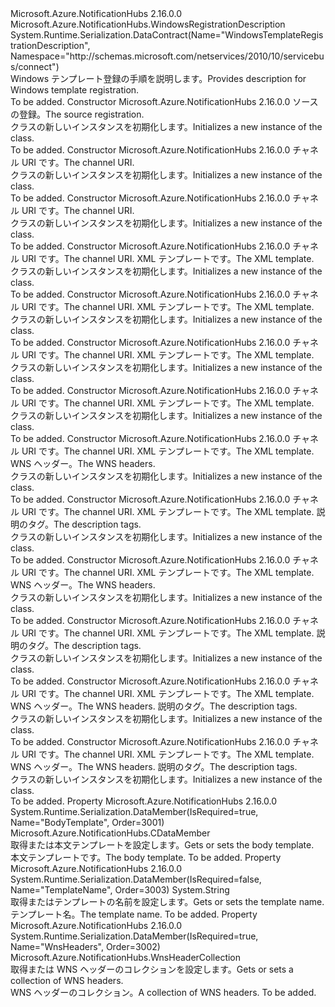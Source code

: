 <Type Name="WindowsTemplateRegistrationDescription" FullName="Microsoft.Azure.NotificationHubs.WindowsTemplateRegistrationDescription">
  <TypeSignature Language="C#" Value="public class WindowsTemplateRegistrationDescription : Microsoft.Azure.NotificationHubs.WindowsRegistrationDescription" />
  <TypeSignature Language="ILAsm" Value=".class public auto ansi beforefieldinit WindowsTemplateRegistrationDescription extends Microsoft.Azure.NotificationHubs.WindowsRegistrationDescription" />
  <TypeSignature Language="DocId" Value="T:Microsoft.Azure.NotificationHubs.WindowsTemplateRegistrationDescription" />
  <TypeSignature Language="VB.NET" Value="Public Class WindowsTemplateRegistrationDescription&#xA;Inherits WindowsRegistrationDescription" />
  <TypeSignature Language="F#" Value="type WindowsTemplateRegistrationDescription = class&#xA;    inherit WindowsRegistrationDescription" />
  <AssemblyInfo>
    <AssemblyName>Microsoft.Azure.NotificationHubs</AssemblyName>
    <AssemblyVersion>2.16.0.0</AssemblyVersion>
  </AssemblyInfo>
  <Base>
    <BaseTypeName>Microsoft.Azure.NotificationHubs.WindowsRegistrationDescription</BaseTypeName>
  </Base>
  <Interfaces />
  <Attributes>
    <Attribute>
      <AttributeName>System.Runtime.Serialization.DataContract(Name="WindowsTemplateRegistrationDescription", Namespace="http://schemas.microsoft.com/netservices/2010/10/servicebus/connect")</AttributeName>
    </Attribute>
  </Attributes>
  <Docs>
    <summary><span data-ttu-id="a7e4b-101">Windows テンプレート登録の手順を説明します。</span><span class="sxs-lookup"><span data-stu-id="a7e4b-101">Provides description for Windows template registration.</span></span></summary>
    <remarks>To be added.</remarks>
  </Docs>
  <Members>
    <Member MemberName=".ctor">
      <MemberSignature Language="C#" Value="public WindowsTemplateRegistrationDescription (Microsoft.Azure.NotificationHubs.WindowsTemplateRegistrationDescription sourceRegistration);" />
      <MemberSignature Language="ILAsm" Value=".method public hidebysig specialname rtspecialname instance void .ctor(class Microsoft.Azure.NotificationHubs.WindowsTemplateRegistrationDescription sourceRegistration) cil managed" />
      <MemberSignature Language="DocId" Value="M:Microsoft.Azure.NotificationHubs.WindowsTemplateRegistrationDescription.#ctor(Microsoft.Azure.NotificationHubs.WindowsTemplateRegistrationDescription)" />
      <MemberSignature Language="VB.NET" Value="Public Sub New (sourceRegistration As WindowsTemplateRegistrationDescription)" />
      <MemberSignature Language="F#" Value="new Microsoft.Azure.NotificationHubs.WindowsTemplateRegistrationDescription : Microsoft.Azure.NotificationHubs.WindowsTemplateRegistrationDescription -&gt; Microsoft.Azure.NotificationHubs.WindowsTemplateRegistrationDescription" Usage="new Microsoft.Azure.NotificationHubs.WindowsTemplateRegistrationDescription sourceRegistration" />
      <MemberType>Constructor</MemberType>
      <AssemblyInfo>
        <AssemblyName>Microsoft.Azure.NotificationHubs</AssemblyName>
        <AssemblyVersion>2.16.0.0</AssemblyVersion>
      </AssemblyInfo>
      <Parameters>
        <Parameter Name="sourceRegistration" Type="Microsoft.Azure.NotificationHubs.WindowsTemplateRegistrationDescription" />
      </Parameters>
      <Docs>
        <param name="sourceRegistration"><span data-ttu-id="a7e4b-102">ソースの登録。</span><span class="sxs-lookup"><span data-stu-id="a7e4b-102">The source registration.</span></span></param>
        <summary><span data-ttu-id="a7e4b-103"><see cref="T:Microsoft.Azure.NotificationHubs.WindowsTemplateRegistrationDescription" /> クラスの新しいインスタンスを初期化します。</span><span class="sxs-lookup"><span data-stu-id="a7e4b-103">Initializes a new instance of the <see cref="T:Microsoft.Azure.NotificationHubs.WindowsTemplateRegistrationDescription" /> class.</span></span></summary>
        <remarks>To be added.</remarks>
      </Docs>
    </Member>
    <Member MemberName=".ctor">
      <MemberSignature Language="C#" Value="public WindowsTemplateRegistrationDescription (string channelUri);" />
      <MemberSignature Language="ILAsm" Value=".method public hidebysig specialname rtspecialname instance void .ctor(string channelUri) cil managed" />
      <MemberSignature Language="DocId" Value="M:Microsoft.Azure.NotificationHubs.WindowsTemplateRegistrationDescription.#ctor(System.String)" />
      <MemberSignature Language="VB.NET" Value="Public Sub New (channelUri As String)" />
      <MemberSignature Language="F#" Value="new Microsoft.Azure.NotificationHubs.WindowsTemplateRegistrationDescription : string -&gt; Microsoft.Azure.NotificationHubs.WindowsTemplateRegistrationDescription" Usage="new Microsoft.Azure.NotificationHubs.WindowsTemplateRegistrationDescription channelUri" />
      <MemberType>Constructor</MemberType>
      <AssemblyInfo>
        <AssemblyName>Microsoft.Azure.NotificationHubs</AssemblyName>
        <AssemblyVersion>2.16.0.0</AssemblyVersion>
      </AssemblyInfo>
      <Parameters>
        <Parameter Name="channelUri" Type="System.String" />
      </Parameters>
      <Docs>
        <param name="channelUri"><span data-ttu-id="a7e4b-104">チャネル URI です。</span><span class="sxs-lookup"><span data-stu-id="a7e4b-104">The channel URI.</span></span></param>
        <summary><span data-ttu-id="a7e4b-105"><see cref="T:Microsoft.Azure.NotificationHubs.WindowsTemplateRegistrationDescription" /> クラスの新しいインスタンスを初期化します。</span><span class="sxs-lookup"><span data-stu-id="a7e4b-105">Initializes a new instance of the <see cref="T:Microsoft.Azure.NotificationHubs.WindowsTemplateRegistrationDescription" /> class.</span></span></summary>
        <remarks>To be added.</remarks>
      </Docs>
    </Member>
    <Member MemberName=".ctor">
      <MemberSignature Language="C#" Value="public WindowsTemplateRegistrationDescription (Uri channelUri);" />
      <MemberSignature Language="ILAsm" Value=".method public hidebysig specialname rtspecialname instance void .ctor(class System.Uri channelUri) cil managed" />
      <MemberSignature Language="DocId" Value="M:Microsoft.Azure.NotificationHubs.WindowsTemplateRegistrationDescription.#ctor(System.Uri)" />
      <MemberSignature Language="VB.NET" Value="Public Sub New (channelUri As Uri)" />
      <MemberSignature Language="F#" Value="new Microsoft.Azure.NotificationHubs.WindowsTemplateRegistrationDescription : Uri -&gt; Microsoft.Azure.NotificationHubs.WindowsTemplateRegistrationDescription" Usage="new Microsoft.Azure.NotificationHubs.WindowsTemplateRegistrationDescription channelUri" />
      <MemberType>Constructor</MemberType>
      <AssemblyInfo>
        <AssemblyName>Microsoft.Azure.NotificationHubs</AssemblyName>
        <AssemblyVersion>2.16.0.0</AssemblyVersion>
      </AssemblyInfo>
      <Parameters>
        <Parameter Name="channelUri" Type="System.Uri" />
      </Parameters>
      <Docs>
        <param name="channelUri"><span data-ttu-id="a7e4b-106">チャネル URI です。</span><span class="sxs-lookup"><span data-stu-id="a7e4b-106">The channel URI.</span></span></param>
        <summary><span data-ttu-id="a7e4b-107"><see cref="T:Microsoft.Azure.NotificationHubs.WindowsTemplateRegistrationDescription" /> クラスの新しいインスタンスを初期化します。</span><span class="sxs-lookup"><span data-stu-id="a7e4b-107">Initializes a new instance of the <see cref="T:Microsoft.Azure.NotificationHubs.WindowsTemplateRegistrationDescription" /> class.</span></span></summary>
        <remarks>To be added.</remarks>
      </Docs>
    </Member>
    <Member MemberName=".ctor">
      <MemberSignature Language="C#" Value="public WindowsTemplateRegistrationDescription (string channelUri, string templatePayload);" />
      <MemberSignature Language="ILAsm" Value=".method public hidebysig specialname rtspecialname instance void .ctor(string channelUri, string templatePayload) cil managed" />
      <MemberSignature Language="DocId" Value="M:Microsoft.Azure.NotificationHubs.WindowsTemplateRegistrationDescription.#ctor(System.String,System.String)" />
      <MemberSignature Language="VB.NET" Value="Public Sub New (channelUri As String, templatePayload As String)" />
      <MemberSignature Language="F#" Value="new Microsoft.Azure.NotificationHubs.WindowsTemplateRegistrationDescription : string * string -&gt; Microsoft.Azure.NotificationHubs.WindowsTemplateRegistrationDescription" Usage="new Microsoft.Azure.NotificationHubs.WindowsTemplateRegistrationDescription (channelUri, templatePayload)" />
      <MemberType>Constructor</MemberType>
      <AssemblyInfo>
        <AssemblyName>Microsoft.Azure.NotificationHubs</AssemblyName>
        <AssemblyVersion>2.16.0.0</AssemblyVersion>
      </AssemblyInfo>
      <Parameters>
        <Parameter Name="channelUri" Type="System.String" />
        <Parameter Name="templatePayload" Type="System.String" />
      </Parameters>
      <Docs>
        <param name="channelUri"><span data-ttu-id="a7e4b-108">チャネル URI です。</span><span class="sxs-lookup"><span data-stu-id="a7e4b-108">The channel URI.</span></span></param>
        <param name="templatePayload"><span data-ttu-id="a7e4b-109">XML テンプレートです。</span><span class="sxs-lookup"><span data-stu-id="a7e4b-109">The XML template.</span></span></param>
        <summary><span data-ttu-id="a7e4b-110"><see cref="T:Microsoft.Azure.NotificationHubs.WindowsTemplateRegistrationDescription" /> クラスの新しいインスタンスを初期化します。</span><span class="sxs-lookup"><span data-stu-id="a7e4b-110">Initializes a new instance of the <see cref="T:Microsoft.Azure.NotificationHubs.WindowsTemplateRegistrationDescription" /> class.</span></span></summary>
        <remarks>To be added.</remarks>
      </Docs>
    </Member>
    <Member MemberName=".ctor">
      <MemberSignature Language="C#" Value="public WindowsTemplateRegistrationDescription (string channelUri, System.Xml.XmlDocument xmlTemplate);" />
      <MemberSignature Language="ILAsm" Value=".method public hidebysig specialname rtspecialname instance void .ctor(string channelUri, class System.Xml.XmlDocument xmlTemplate) cil managed" />
      <MemberSignature Language="DocId" Value="M:Microsoft.Azure.NotificationHubs.WindowsTemplateRegistrationDescription.#ctor(System.String,System.Xml.XmlDocument)" />
      <MemberSignature Language="VB.NET" Value="Public Sub New (channelUri As String, xmlTemplate As XmlDocument)" />
      <MemberSignature Language="F#" Value="new Microsoft.Azure.NotificationHubs.WindowsTemplateRegistrationDescription : string * System.Xml.XmlDocument -&gt; Microsoft.Azure.NotificationHubs.WindowsTemplateRegistrationDescription" Usage="new Microsoft.Azure.NotificationHubs.WindowsTemplateRegistrationDescription (channelUri, xmlTemplate)" />
      <MemberType>Constructor</MemberType>
      <AssemblyInfo>
        <AssemblyName>Microsoft.Azure.NotificationHubs</AssemblyName>
        <AssemblyVersion>2.16.0.0</AssemblyVersion>
      </AssemblyInfo>
      <Parameters>
        <Parameter Name="channelUri" Type="System.String" />
        <Parameter Name="xmlTemplate" Type="System.Xml.XmlDocument" />
      </Parameters>
      <Docs>
        <param name="channelUri"><span data-ttu-id="a7e4b-111">チャネル URI です。</span><span class="sxs-lookup"><span data-stu-id="a7e4b-111">The channel URI.</span></span></param>
        <param name="xmlTemplate"><span data-ttu-id="a7e4b-112">XML テンプレートです。</span><span class="sxs-lookup"><span data-stu-id="a7e4b-112">The XML template.</span></span></param>
        <summary><span data-ttu-id="a7e4b-113"><see cref="T:Microsoft.Azure.NotificationHubs.WindowsTemplateRegistrationDescription" /> クラスの新しいインスタンスを初期化します。</span><span class="sxs-lookup"><span data-stu-id="a7e4b-113">Initializes a new instance of the <see cref="T:Microsoft.Azure.NotificationHubs.WindowsTemplateRegistrationDescription" /> class.</span></span></summary>
        <remarks>To be added.</remarks>
      </Docs>
    </Member>
    <Member MemberName=".ctor">
      <MemberSignature Language="C#" Value="public WindowsTemplateRegistrationDescription (Uri channelUri, string templatePayload);" />
      <MemberSignature Language="ILAsm" Value=".method public hidebysig specialname rtspecialname instance void .ctor(class System.Uri channelUri, string templatePayload) cil managed" />
      <MemberSignature Language="DocId" Value="M:Microsoft.Azure.NotificationHubs.WindowsTemplateRegistrationDescription.#ctor(System.Uri,System.String)" />
      <MemberSignature Language="VB.NET" Value="Public Sub New (channelUri As Uri, templatePayload As String)" />
      <MemberSignature Language="F#" Value="new Microsoft.Azure.NotificationHubs.WindowsTemplateRegistrationDescription : Uri * string -&gt; Microsoft.Azure.NotificationHubs.WindowsTemplateRegistrationDescription" Usage="new Microsoft.Azure.NotificationHubs.WindowsTemplateRegistrationDescription (channelUri, templatePayload)" />
      <MemberType>Constructor</MemberType>
      <AssemblyInfo>
        <AssemblyName>Microsoft.Azure.NotificationHubs</AssemblyName>
        <AssemblyVersion>2.16.0.0</AssemblyVersion>
      </AssemblyInfo>
      <Parameters>
        <Parameter Name="channelUri" Type="System.Uri" />
        <Parameter Name="templatePayload" Type="System.String" />
      </Parameters>
      <Docs>
        <param name="channelUri"><span data-ttu-id="a7e4b-114">チャネル URI です。</span><span class="sxs-lookup"><span data-stu-id="a7e4b-114">The channel URI.</span></span></param>
        <param name="templatePayload"><span data-ttu-id="a7e4b-115">XML テンプレートです。</span><span class="sxs-lookup"><span data-stu-id="a7e4b-115">The XML template.</span></span></param>
        <summary><span data-ttu-id="a7e4b-116"><see cref="T:Microsoft.Azure.NotificationHubs.WindowsTemplateRegistrationDescription" /> クラスの新しいインスタンスを初期化します。</span><span class="sxs-lookup"><span data-stu-id="a7e4b-116">Initializes a new instance of the <see cref="T:Microsoft.Azure.NotificationHubs.WindowsTemplateRegistrationDescription" /> class.</span></span></summary>
        <remarks>To be added.</remarks>
      </Docs>
    </Member>
    <Member MemberName=".ctor">
      <MemberSignature Language="C#" Value="public WindowsTemplateRegistrationDescription (Uri channelUri, System.Xml.XmlDocument xmlTemplate);" />
      <MemberSignature Language="ILAsm" Value=".method public hidebysig specialname rtspecialname instance void .ctor(class System.Uri channelUri, class System.Xml.XmlDocument xmlTemplate) cil managed" />
      <MemberSignature Language="DocId" Value="M:Microsoft.Azure.NotificationHubs.WindowsTemplateRegistrationDescription.#ctor(System.Uri,System.Xml.XmlDocument)" />
      <MemberSignature Language="VB.NET" Value="Public Sub New (channelUri As Uri, xmlTemplate As XmlDocument)" />
      <MemberSignature Language="F#" Value="new Microsoft.Azure.NotificationHubs.WindowsTemplateRegistrationDescription : Uri * System.Xml.XmlDocument -&gt; Microsoft.Azure.NotificationHubs.WindowsTemplateRegistrationDescription" Usage="new Microsoft.Azure.NotificationHubs.WindowsTemplateRegistrationDescription (channelUri, xmlTemplate)" />
      <MemberType>Constructor</MemberType>
      <AssemblyInfo>
        <AssemblyName>Microsoft.Azure.NotificationHubs</AssemblyName>
        <AssemblyVersion>2.16.0.0</AssemblyVersion>
      </AssemblyInfo>
      <Parameters>
        <Parameter Name="channelUri" Type="System.Uri" />
        <Parameter Name="xmlTemplate" Type="System.Xml.XmlDocument" />
      </Parameters>
      <Docs>
        <param name="channelUri"><span data-ttu-id="a7e4b-117">チャネル URI です。</span><span class="sxs-lookup"><span data-stu-id="a7e4b-117">The channel URI.</span></span></param>
        <param name="xmlTemplate"><span data-ttu-id="a7e4b-118">XML テンプレートです。</span><span class="sxs-lookup"><span data-stu-id="a7e4b-118">The XML template.</span></span></param>
        <summary><span data-ttu-id="a7e4b-119"><see cref="T:Microsoft.Azure.NotificationHubs.WindowsTemplateRegistrationDescription" /> クラスの新しいインスタンスを初期化します。</span><span class="sxs-lookup"><span data-stu-id="a7e4b-119">Initializes a new instance of the <see cref="T:Microsoft.Azure.NotificationHubs.WindowsTemplateRegistrationDescription" /> class.</span></span></summary>
        <remarks>To be added.</remarks>
      </Docs>
    </Member>
    <Member MemberName=".ctor">
      <MemberSignature Language="C#" Value="public WindowsTemplateRegistrationDescription (string channelUri, string templatePayload, System.Collections.Generic.IDictionary&lt;string,string&gt; wnsHeaders);" />
      <MemberSignature Language="ILAsm" Value=".method public hidebysig specialname rtspecialname instance void .ctor(string channelUri, string templatePayload, class System.Collections.Generic.IDictionary`2&lt;string, string&gt; wnsHeaders) cil managed" />
      <MemberSignature Language="DocId" Value="M:Microsoft.Azure.NotificationHubs.WindowsTemplateRegistrationDescription.#ctor(System.String,System.String,System.Collections.Generic.IDictionary{System.String,System.String})" />
      <MemberSignature Language="VB.NET" Value="Public Sub New (channelUri As String, templatePayload As String, wnsHeaders As IDictionary(Of String, String))" />
      <MemberSignature Language="F#" Value="new Microsoft.Azure.NotificationHubs.WindowsTemplateRegistrationDescription : string * string * System.Collections.Generic.IDictionary&lt;string, string&gt; -&gt; Microsoft.Azure.NotificationHubs.WindowsTemplateRegistrationDescription" Usage="new Microsoft.Azure.NotificationHubs.WindowsTemplateRegistrationDescription (channelUri, templatePayload, wnsHeaders)" />
      <MemberType>Constructor</MemberType>
      <AssemblyInfo>
        <AssemblyName>Microsoft.Azure.NotificationHubs</AssemblyName>
        <AssemblyVersion>2.16.0.0</AssemblyVersion>
      </AssemblyInfo>
      <Parameters>
        <Parameter Name="channelUri" Type="System.String" />
        <Parameter Name="templatePayload" Type="System.String" />
        <Parameter Name="wnsHeaders" Type="System.Collections.Generic.IDictionary&lt;System.String,System.String&gt;" />
      </Parameters>
      <Docs>
        <param name="channelUri"><span data-ttu-id="a7e4b-120">チャネル URI です。</span><span class="sxs-lookup"><span data-stu-id="a7e4b-120">The channel URI.</span></span></param>
        <param name="templatePayload"><span data-ttu-id="a7e4b-121">XML テンプレートです。</span><span class="sxs-lookup"><span data-stu-id="a7e4b-121">The XML template.</span></span></param>
        <param name="wnsHeaders"><span data-ttu-id="a7e4b-122">WNS ヘッダー。</span><span class="sxs-lookup"><span data-stu-id="a7e4b-122">The WNS headers.</span></span></param>
        <summary><span data-ttu-id="a7e4b-123"><see cref="T:Microsoft.Azure.NotificationHubs.WindowsTemplateRegistrationDescription" /> クラスの新しいインスタンスを初期化します。</span><span class="sxs-lookup"><span data-stu-id="a7e4b-123">Initializes a new instance of the <see cref="T:Microsoft.Azure.NotificationHubs.WindowsTemplateRegistrationDescription" /> class.</span></span></summary>
        <remarks>To be added.</remarks>
      </Docs>
    </Member>
    <Member MemberName=".ctor">
      <MemberSignature Language="C#" Value="public WindowsTemplateRegistrationDescription (string channelUri, string templatePayload, System.Collections.Generic.IEnumerable&lt;string&gt; tags);" />
      <MemberSignature Language="ILAsm" Value=".method public hidebysig specialname rtspecialname instance void .ctor(string channelUri, string templatePayload, class System.Collections.Generic.IEnumerable`1&lt;string&gt; tags) cil managed" />
      <MemberSignature Language="DocId" Value="M:Microsoft.Azure.NotificationHubs.WindowsTemplateRegistrationDescription.#ctor(System.String,System.String,System.Collections.Generic.IEnumerable{System.String})" />
      <MemberSignature Language="VB.NET" Value="Public Sub New (channelUri As String, templatePayload As String, tags As IEnumerable(Of String))" />
      <MemberSignature Language="F#" Value="new Microsoft.Azure.NotificationHubs.WindowsTemplateRegistrationDescription : string * string * seq&lt;string&gt; -&gt; Microsoft.Azure.NotificationHubs.WindowsTemplateRegistrationDescription" Usage="new Microsoft.Azure.NotificationHubs.WindowsTemplateRegistrationDescription (channelUri, templatePayload, tags)" />
      <MemberType>Constructor</MemberType>
      <AssemblyInfo>
        <AssemblyName>Microsoft.Azure.NotificationHubs</AssemblyName>
        <AssemblyVersion>2.16.0.0</AssemblyVersion>
      </AssemblyInfo>
      <Parameters>
        <Parameter Name="channelUri" Type="System.String" />
        <Parameter Name="templatePayload" Type="System.String" />
        <Parameter Name="tags" Type="System.Collections.Generic.IEnumerable&lt;System.String&gt;" />
      </Parameters>
      <Docs>
        <param name="channelUri"><span data-ttu-id="a7e4b-124">チャネル URI です。</span><span class="sxs-lookup"><span data-stu-id="a7e4b-124">The channel URI.</span></span></param>
        <param name="templatePayload"><span data-ttu-id="a7e4b-125">XML テンプレートです。</span><span class="sxs-lookup"><span data-stu-id="a7e4b-125">The XML template.</span></span></param>
        <param name="tags"><span data-ttu-id="a7e4b-126">説明のタグ。</span><span class="sxs-lookup"><span data-stu-id="a7e4b-126">The description tags.</span></span></param>
        <summary><span data-ttu-id="a7e4b-127"><see cref="T:Microsoft.Azure.NotificationHubs.WindowsTemplateRegistrationDescription" /> クラスの新しいインスタンスを初期化します。</span><span class="sxs-lookup"><span data-stu-id="a7e4b-127">Initializes a new instance of the <see cref="T:Microsoft.Azure.NotificationHubs.WindowsTemplateRegistrationDescription" /> class.</span></span></summary>
        <remarks>To be added.</remarks>
      </Docs>
    </Member>
    <Member MemberName=".ctor">
      <MemberSignature Language="C#" Value="public WindowsTemplateRegistrationDescription (Uri channelUri, string templatePayload, System.Collections.Generic.IDictionary&lt;string,string&gt; wnsHeaders);" />
      <MemberSignature Language="ILAsm" Value=".method public hidebysig specialname rtspecialname instance void .ctor(class System.Uri channelUri, string templatePayload, class System.Collections.Generic.IDictionary`2&lt;string, string&gt; wnsHeaders) cil managed" />
      <MemberSignature Language="DocId" Value="M:Microsoft.Azure.NotificationHubs.WindowsTemplateRegistrationDescription.#ctor(System.Uri,System.String,System.Collections.Generic.IDictionary{System.String,System.String})" />
      <MemberSignature Language="VB.NET" Value="Public Sub New (channelUri As Uri, templatePayload As String, wnsHeaders As IDictionary(Of String, String))" />
      <MemberSignature Language="F#" Value="new Microsoft.Azure.NotificationHubs.WindowsTemplateRegistrationDescription : Uri * string * System.Collections.Generic.IDictionary&lt;string, string&gt; -&gt; Microsoft.Azure.NotificationHubs.WindowsTemplateRegistrationDescription" Usage="new Microsoft.Azure.NotificationHubs.WindowsTemplateRegistrationDescription (channelUri, templatePayload, wnsHeaders)" />
      <MemberType>Constructor</MemberType>
      <AssemblyInfo>
        <AssemblyName>Microsoft.Azure.NotificationHubs</AssemblyName>
        <AssemblyVersion>2.16.0.0</AssemblyVersion>
      </AssemblyInfo>
      <Parameters>
        <Parameter Name="channelUri" Type="System.Uri" />
        <Parameter Name="templatePayload" Type="System.String" />
        <Parameter Name="wnsHeaders" Type="System.Collections.Generic.IDictionary&lt;System.String,System.String&gt;" />
      </Parameters>
      <Docs>
        <param name="channelUri"><span data-ttu-id="a7e4b-128">チャネル URI です。</span><span class="sxs-lookup"><span data-stu-id="a7e4b-128">The channel URI.</span></span></param>
        <param name="templatePayload"><span data-ttu-id="a7e4b-129">XML テンプレートです。</span><span class="sxs-lookup"><span data-stu-id="a7e4b-129">The XML template.</span></span></param>
        <param name="wnsHeaders"><span data-ttu-id="a7e4b-130">WNS ヘッダー。</span><span class="sxs-lookup"><span data-stu-id="a7e4b-130">The WNS headers.</span></span></param>
        <summary><span data-ttu-id="a7e4b-131"><see cref="T:Microsoft.Azure.NotificationHubs.WindowsTemplateRegistrationDescription" /> クラスの新しいインスタンスを初期化します。</span><span class="sxs-lookup"><span data-stu-id="a7e4b-131">Initializes a new instance of the <see cref="T:Microsoft.Azure.NotificationHubs.WindowsTemplateRegistrationDescription" /> class.</span></span></summary>
        <remarks>To be added.</remarks>
      </Docs>
    </Member>
    <Member MemberName=".ctor">
      <MemberSignature Language="C#" Value="public WindowsTemplateRegistrationDescription (Uri channelUri, string templatePayload, System.Collections.Generic.IEnumerable&lt;string&gt; tags);" />
      <MemberSignature Language="ILAsm" Value=".method public hidebysig specialname rtspecialname instance void .ctor(class System.Uri channelUri, string templatePayload, class System.Collections.Generic.IEnumerable`1&lt;string&gt; tags) cil managed" />
      <MemberSignature Language="DocId" Value="M:Microsoft.Azure.NotificationHubs.WindowsTemplateRegistrationDescription.#ctor(System.Uri,System.String,System.Collections.Generic.IEnumerable{System.String})" />
      <MemberSignature Language="VB.NET" Value="Public Sub New (channelUri As Uri, templatePayload As String, tags As IEnumerable(Of String))" />
      <MemberSignature Language="F#" Value="new Microsoft.Azure.NotificationHubs.WindowsTemplateRegistrationDescription : Uri * string * seq&lt;string&gt; -&gt; Microsoft.Azure.NotificationHubs.WindowsTemplateRegistrationDescription" Usage="new Microsoft.Azure.NotificationHubs.WindowsTemplateRegistrationDescription (channelUri, templatePayload, tags)" />
      <MemberType>Constructor</MemberType>
      <AssemblyInfo>
        <AssemblyName>Microsoft.Azure.NotificationHubs</AssemblyName>
        <AssemblyVersion>2.16.0.0</AssemblyVersion>
      </AssemblyInfo>
      <Parameters>
        <Parameter Name="channelUri" Type="System.Uri" />
        <Parameter Name="templatePayload" Type="System.String" />
        <Parameter Name="tags" Type="System.Collections.Generic.IEnumerable&lt;System.String&gt;" />
      </Parameters>
      <Docs>
        <param name="channelUri"><span data-ttu-id="a7e4b-132">チャネル URI です。</span><span class="sxs-lookup"><span data-stu-id="a7e4b-132">The channel URI.</span></span></param>
        <param name="templatePayload"><span data-ttu-id="a7e4b-133">XML テンプレートです。</span><span class="sxs-lookup"><span data-stu-id="a7e4b-133">The XML template.</span></span></param>
        <param name="tags"><span data-ttu-id="a7e4b-134">説明のタグ。</span><span class="sxs-lookup"><span data-stu-id="a7e4b-134">The description tags.</span></span></param>
        <summary><span data-ttu-id="a7e4b-135"><see cref="T:Microsoft.Azure.NotificationHubs.WindowsTemplateRegistrationDescription" /> クラスの新しいインスタンスを初期化します。</span><span class="sxs-lookup"><span data-stu-id="a7e4b-135">Initializes a new instance of the <see cref="T:Microsoft.Azure.NotificationHubs.WindowsTemplateRegistrationDescription" /> class.</span></span></summary>
        <remarks>To be added.</remarks>
      </Docs>
    </Member>
    <Member MemberName=".ctor">
      <MemberSignature Language="C#" Value="public WindowsTemplateRegistrationDescription (string channelUri, string templatePayload, System.Collections.Generic.IDictionary&lt;string,string&gt; wnsHeaders, System.Collections.Generic.IEnumerable&lt;string&gt; tags);" />
      <MemberSignature Language="ILAsm" Value=".method public hidebysig specialname rtspecialname instance void .ctor(string channelUri, string templatePayload, class System.Collections.Generic.IDictionary`2&lt;string, string&gt; wnsHeaders, class System.Collections.Generic.IEnumerable`1&lt;string&gt; tags) cil managed" />
      <MemberSignature Language="DocId" Value="M:Microsoft.Azure.NotificationHubs.WindowsTemplateRegistrationDescription.#ctor(System.String,System.String,System.Collections.Generic.IDictionary{System.String,System.String},System.Collections.Generic.IEnumerable{System.String})" />
      <MemberSignature Language="VB.NET" Value="Public Sub New (channelUri As String, templatePayload As String, wnsHeaders As IDictionary(Of String, String), tags As IEnumerable(Of String))" />
      <MemberSignature Language="F#" Value="new Microsoft.Azure.NotificationHubs.WindowsTemplateRegistrationDescription : string * string * System.Collections.Generic.IDictionary&lt;string, string&gt; * seq&lt;string&gt; -&gt; Microsoft.Azure.NotificationHubs.WindowsTemplateRegistrationDescription" Usage="new Microsoft.Azure.NotificationHubs.WindowsTemplateRegistrationDescription (channelUri, templatePayload, wnsHeaders, tags)" />
      <MemberType>Constructor</MemberType>
      <AssemblyInfo>
        <AssemblyName>Microsoft.Azure.NotificationHubs</AssemblyName>
        <AssemblyVersion>2.16.0.0</AssemblyVersion>
      </AssemblyInfo>
      <Parameters>
        <Parameter Name="channelUri" Type="System.String" />
        <Parameter Name="templatePayload" Type="System.String" />
        <Parameter Name="wnsHeaders" Type="System.Collections.Generic.IDictionary&lt;System.String,System.String&gt;" />
        <Parameter Name="tags" Type="System.Collections.Generic.IEnumerable&lt;System.String&gt;" />
      </Parameters>
      <Docs>
        <param name="channelUri"><span data-ttu-id="a7e4b-136">チャネル URI です。</span><span class="sxs-lookup"><span data-stu-id="a7e4b-136">The channel URI.</span></span></param>
        <param name="templatePayload"><span data-ttu-id="a7e4b-137">XML テンプレートです。</span><span class="sxs-lookup"><span data-stu-id="a7e4b-137">The XML template.</span></span></param>
        <param name="wnsHeaders"><span data-ttu-id="a7e4b-138">WNS ヘッダー。</span><span class="sxs-lookup"><span data-stu-id="a7e4b-138">The WNS headers.</span></span></param>
        <param name="tags"><span data-ttu-id="a7e4b-139">説明のタグ。</span><span class="sxs-lookup"><span data-stu-id="a7e4b-139">The description tags.</span></span></param>
        <summary><span data-ttu-id="a7e4b-140"><see cref="T:Microsoft.Azure.NotificationHubs.WindowsTemplateRegistrationDescription" /> クラスの新しいインスタンスを初期化します。</span><span class="sxs-lookup"><span data-stu-id="a7e4b-140">Initializes a new instance of the <see cref="T:Microsoft.Azure.NotificationHubs.WindowsTemplateRegistrationDescription" /> class.</span></span></summary>
        <remarks>To be added.</remarks>
      </Docs>
    </Member>
    <Member MemberName=".ctor">
      <MemberSignature Language="C#" Value="public WindowsTemplateRegistrationDescription (Uri channelUri, string templatePayload, System.Collections.Generic.IDictionary&lt;string,string&gt; wnsHeaders, System.Collections.Generic.IEnumerable&lt;string&gt; tags);" />
      <MemberSignature Language="ILAsm" Value=".method public hidebysig specialname rtspecialname instance void .ctor(class System.Uri channelUri, string templatePayload, class System.Collections.Generic.IDictionary`2&lt;string, string&gt; wnsHeaders, class System.Collections.Generic.IEnumerable`1&lt;string&gt; tags) cil managed" />
      <MemberSignature Language="DocId" Value="M:Microsoft.Azure.NotificationHubs.WindowsTemplateRegistrationDescription.#ctor(System.Uri,System.String,System.Collections.Generic.IDictionary{System.String,System.String},System.Collections.Generic.IEnumerable{System.String})" />
      <MemberSignature Language="VB.NET" Value="Public Sub New (channelUri As Uri, templatePayload As String, wnsHeaders As IDictionary(Of String, String), tags As IEnumerable(Of String))" />
      <MemberSignature Language="F#" Value="new Microsoft.Azure.NotificationHubs.WindowsTemplateRegistrationDescription : Uri * string * System.Collections.Generic.IDictionary&lt;string, string&gt; * seq&lt;string&gt; -&gt; Microsoft.Azure.NotificationHubs.WindowsTemplateRegistrationDescription" Usage="new Microsoft.Azure.NotificationHubs.WindowsTemplateRegistrationDescription (channelUri, templatePayload, wnsHeaders, tags)" />
      <MemberType>Constructor</MemberType>
      <AssemblyInfo>
        <AssemblyName>Microsoft.Azure.NotificationHubs</AssemblyName>
        <AssemblyVersion>2.16.0.0</AssemblyVersion>
      </AssemblyInfo>
      <Parameters>
        <Parameter Name="channelUri" Type="System.Uri" />
        <Parameter Name="templatePayload" Type="System.String" />
        <Parameter Name="wnsHeaders" Type="System.Collections.Generic.IDictionary&lt;System.String,System.String&gt;" />
        <Parameter Name="tags" Type="System.Collections.Generic.IEnumerable&lt;System.String&gt;" />
      </Parameters>
      <Docs>
        <param name="channelUri"><span data-ttu-id="a7e4b-141">チャネル URI です。</span><span class="sxs-lookup"><span data-stu-id="a7e4b-141">The channel URI.</span></span></param>
        <param name="templatePayload"><span data-ttu-id="a7e4b-142">XML テンプレートです。</span><span class="sxs-lookup"><span data-stu-id="a7e4b-142">The XML template.</span></span></param>
        <param name="wnsHeaders"><span data-ttu-id="a7e4b-143">WNS ヘッダー。</span><span class="sxs-lookup"><span data-stu-id="a7e4b-143">The WNS headers.</span></span></param>
        <param name="tags"><span data-ttu-id="a7e4b-144">説明のタグ。</span><span class="sxs-lookup"><span data-stu-id="a7e4b-144">The description tags.</span></span></param>
        <summary><span data-ttu-id="a7e4b-145"><see cref="T:Microsoft.Azure.NotificationHubs.WindowsTemplateRegistrationDescription" /> クラスの新しいインスタンスを初期化します。</span><span class="sxs-lookup"><span data-stu-id="a7e4b-145">Initializes a new instance of the <see cref="T:Microsoft.Azure.NotificationHubs.WindowsTemplateRegistrationDescription" /> class.</span></span></summary>
        <remarks>To be added.</remarks>
      </Docs>
    </Member>
    <Member MemberName="BodyTemplate">
      <MemberSignature Language="C#" Value="public Microsoft.Azure.NotificationHubs.CDataMember BodyTemplate { get; set; }" />
      <MemberSignature Language="ILAsm" Value=".property instance class Microsoft.Azure.NotificationHubs.CDataMember BodyTemplate" />
      <MemberSignature Language="DocId" Value="P:Microsoft.Azure.NotificationHubs.WindowsTemplateRegistrationDescription.BodyTemplate" />
      <MemberSignature Language="VB.NET" Value="Public Property BodyTemplate As CDataMember" />
      <MemberSignature Language="F#" Value="member this.BodyTemplate : Microsoft.Azure.NotificationHubs.CDataMember with get, set" Usage="Microsoft.Azure.NotificationHubs.WindowsTemplateRegistrationDescription.BodyTemplate" />
      <MemberType>Property</MemberType>
      <AssemblyInfo>
        <AssemblyName>Microsoft.Azure.NotificationHubs</AssemblyName>
        <AssemblyVersion>2.16.0.0</AssemblyVersion>
      </AssemblyInfo>
      <Attributes>
        <Attribute>
          <AttributeName>System.Runtime.Serialization.DataMember(IsRequired=true, Name="BodyTemplate", Order=3001)</AttributeName>
        </Attribute>
      </Attributes>
      <ReturnValue>
        <ReturnType>Microsoft.Azure.NotificationHubs.CDataMember</ReturnType>
      </ReturnValue>
      <Docs>
        <summary><span data-ttu-id="a7e4b-146">取得または本文テンプレートを設定します。</span><span class="sxs-lookup"><span data-stu-id="a7e4b-146">Gets or sets the body template.</span></span></summary>
        <value><span data-ttu-id="a7e4b-147">本文テンプレートです。</span><span class="sxs-lookup"><span data-stu-id="a7e4b-147">The body template.</span></span></value>
        <remarks>To be added.</remarks>
      </Docs>
    </Member>
    <Member MemberName="TemplateName">
      <MemberSignature Language="C#" Value="public string TemplateName { get; set; }" />
      <MemberSignature Language="ILAsm" Value=".property instance string TemplateName" />
      <MemberSignature Language="DocId" Value="P:Microsoft.Azure.NotificationHubs.WindowsTemplateRegistrationDescription.TemplateName" />
      <MemberSignature Language="VB.NET" Value="Public Property TemplateName As String" />
      <MemberSignature Language="F#" Value="member this.TemplateName : string with get, set" Usage="Microsoft.Azure.NotificationHubs.WindowsTemplateRegistrationDescription.TemplateName" />
      <MemberType>Property</MemberType>
      <AssemblyInfo>
        <AssemblyName>Microsoft.Azure.NotificationHubs</AssemblyName>
        <AssemblyVersion>2.16.0.0</AssemblyVersion>
      </AssemblyInfo>
      <Attributes>
        <Attribute>
          <AttributeName>System.Runtime.Serialization.DataMember(IsRequired=false, Name="TemplateName", Order=3003)</AttributeName>
        </Attribute>
      </Attributes>
      <ReturnValue>
        <ReturnType>System.String</ReturnType>
      </ReturnValue>
      <Docs>
        <summary><span data-ttu-id="a7e4b-148">取得またはテンプレートの名前を設定します。</span><span class="sxs-lookup"><span data-stu-id="a7e4b-148">Gets or sets the template name.</span></span></summary>
        <value><span data-ttu-id="a7e4b-149">テンプレート名。</span><span class="sxs-lookup"><span data-stu-id="a7e4b-149">The template name.</span></span></value>
        <remarks>To be added.</remarks>
      </Docs>
    </Member>
    <Member MemberName="WnsHeaders">
      <MemberSignature Language="C#" Value="public Microsoft.Azure.NotificationHubs.WnsHeaderCollection WnsHeaders { get; set; }" />
      <MemberSignature Language="ILAsm" Value=".property instance class Microsoft.Azure.NotificationHubs.WnsHeaderCollection WnsHeaders" />
      <MemberSignature Language="DocId" Value="P:Microsoft.Azure.NotificationHubs.WindowsTemplateRegistrationDescription.WnsHeaders" />
      <MemberSignature Language="VB.NET" Value="Public Property WnsHeaders As WnsHeaderCollection" />
      <MemberSignature Language="F#" Value="member this.WnsHeaders : Microsoft.Azure.NotificationHubs.WnsHeaderCollection with get, set" Usage="Microsoft.Azure.NotificationHubs.WindowsTemplateRegistrationDescription.WnsHeaders" />
      <MemberType>Property</MemberType>
      <AssemblyInfo>
        <AssemblyName>Microsoft.Azure.NotificationHubs</AssemblyName>
        <AssemblyVersion>2.16.0.0</AssemblyVersion>
      </AssemblyInfo>
      <Attributes>
        <Attribute>
          <AttributeName>System.Runtime.Serialization.DataMember(IsRequired=true, Name="WnsHeaders", Order=3002)</AttributeName>
        </Attribute>
      </Attributes>
      <ReturnValue>
        <ReturnType>Microsoft.Azure.NotificationHubs.WnsHeaderCollection</ReturnType>
      </ReturnValue>
      <Docs>
        <summary><span data-ttu-id="a7e4b-150">取得または WNS ヘッダーのコレクションを設定します。</span><span class="sxs-lookup"><span data-stu-id="a7e4b-150">Gets or sets a collection of WNS headers.</span></span></summary>
        <value><span data-ttu-id="a7e4b-151">WNS ヘッダーのコレクション。</span><span class="sxs-lookup"><span data-stu-id="a7e4b-151">A collection of WNS headers.</span></span></value>
        <remarks>To be added.</remarks>
      </Docs>
    </Member>
  </Members>
</Type>